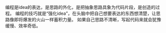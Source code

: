 编程是idea的表达，是思路的外化，是把抽象思路具象为代码片段，是创造的过程。
编程的技巧就是“强化idea”，在头脑中把自己想要表达的东西想清楚，让思路像即将爆发的火山一样蓄积力量。
如果自己思路不清晰，写起代码来就会犹豫缓慢、效率奇低。
